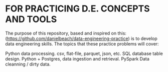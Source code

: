 FOR PRACTICING D.E. CONCEPTS AND TOOLS
========================================

The purpose of this repository, based and inspired on this: (https://github.com/danielbeach/data-engineering-practice) is to develop data engineering skills. The topics that these practice problems will cover:

Python data processing.
csv, flat-file, parquet, json, etc.
SQL database table design.
Python + Postgres, data ingestion and retrieval.
PySpark
Data cleanning / dirty data.
